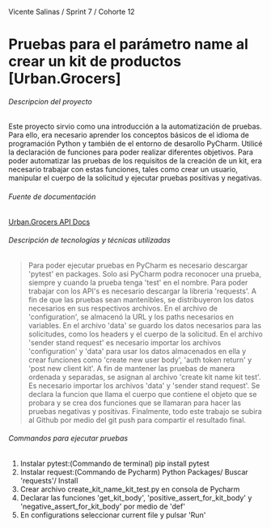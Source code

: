 ﻿Vicente Salinas / Sprint 7 / Cohorte 12
# Pruebas para el parámetro name al crear un kit de productos [Urban.Grocers]
###### Descripcion del proyecto
Este proyecto sirvio como una introducción a la automatización de pruebas. Para ello, era necesario aprender los conceptos básicos de el idioma de programación Python y también de el entorno de desarollo PyCharm. Utilicé la declaración de funciones para poder realizar diferentes objetivos. Para poder automatizar las pruebas de los requisitos de la creación de un kit, era necesario trabajar con estas funciones, tales como crear un usuario, manipular el cuerpo de la solicitud y ejecutar pruebas positivas y negativas.

###### Fuente de documentación
[Urban.Grocers API Docs](https://cnt-eaf99977-18c8-471d-84cd-9b4203bc237d.containerhub.tripleten-services.com/docs/#api-Main.User-CreateUser)

###### Descripción de tecnologías y técnicas utilizadas
> Para poder ejecutar pruebas en PyCharm es necesario descargar 'pytest' en packages. Solo asi PyCharm podra reconocer una prueba, siempre y cuando la prueba tenga 'test' en el nombre. Para poder trabajar con los API's es necesario descargar la libreria 'requests'. A fin de que las pruebas sean mantenibles, se distribuyeron los datos necesarios en sus respectivos archivos. En el archivo de 'configuration', se almacenó la URL y los paths necesarios en variables. En el archivo 'data' se guardo los datos necesarios para las solicitudes, como los headers y el cuerpo de la solicitud. En el archivo 'sender stand request' es necesario importar los archivos 'configuration' y 'data' para usar los datos almacenados en ella y crear funciones como 'create new user body', 'auth token return' y 'post new client kit'. A fin de mantener las pruebas de manera ordenada y separadas, se asignan al archivo 'create kit name kit test'. Es necesario importar los archivos 'data' y 'sender stand request'. Se declara la funcion que llama el cuerpo que contiene el objeto que se probara y se crea dos funciones que se llamaran para hacer las pruebas negativas y positivas. Finalmente, todo este trabajo se subira al Github por medio del git push para compartir el resultado final.
###### Commandos para ejecutar pruebas
1. Instalar pytest:(Commando de terminal) pip install pytest
2. Instalar request:(Commando de Pycharm) Python Packages/ Buscar 'requests'/ Install 
3. Crear archivo create_kit_name_kit_test.py en consola de Pycharm
4. Declarar las funciones 'get_kit_body', 'positive_assert_for_kit_body' y 'negative_assert_for_kit_body' por medio de 'def'
5. En configurations seleccionar current file y pulsar 'Run'

